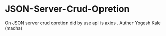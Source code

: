 # JSON-Server-Crud-Opretion
On JSON server crud opretion did by use api is axios .
Auther Yogesh Kale (madha)
